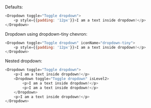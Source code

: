 Defaults:

```js
<Dropdown toggle="Toggle dropdown">
    <p style={{padding: '12px'}}>I am a text inside dropdown!</p>
</Dropdown>
```

Dropdown using dropdown-tiny chevron:
```js
<Dropdown toggle="Toggle dropdown" iconName="dropdown-tiny">
    <p style={{padding: '12px'}}>I am a text inside dropdown!</p>
</Dropdown>
```

Nested dropdown:

```js
<Dropdown toggle="Toggle dropdown">
    <p>I am a text inside dropdown!</p>
    <Dropdown toggle="Toggle dropdown" isLevel2>
        <p>I am a text inside dropdown!</p>
        <p>I am a text inside dropdown!</p>
    </Dropdown>
    <p>I am a text inside dropdown!</p>
</Dropdown>
```
